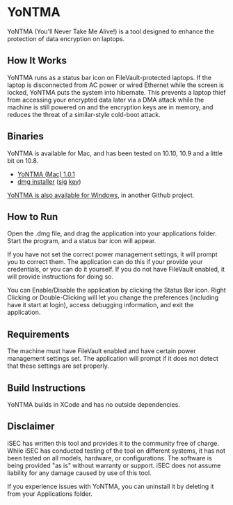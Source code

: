YoNTMA
======

YoNTMA (You'll Never Take Me Alive!) is a tool designed to enhance the protection of data encryption on laptops.

How It Works
------------

YoNTMA runs as a status bar icon on FileVault-protected laptops. If the laptop is disconnected from AC power or wired Ethernet while the screen is locked, YoNTMA puts the system into hibernate. This prevents a laptop thief from accessing your encrypted data later via a DMA attack while the machine is still powered on and the encryption keys are in memory, and reduces the threat of a similar-style cold-boot attack.

Binaries
--------

YoNTMA is available for Mac, and has been tested on 10.10, 10.9 and a little bit on 10.8.

* [YoNTMA (Mac) 1.0.1](https://github.com/iSECPartners/yontma-mac/releases/tag/1.0.1)
 * [dmg installer](https://github.com/iSECPartners/yontma-mac/releases/download/1.0.1/yontma-1.0.1.dmg) ([sig](https://github.com/iSECPartners/yontma-mac/releases/download/1.0.1/yontma-1.0.1.dmg.sig) [key](http://keyserver.ubuntu.com/pks/lookup?op=vindex&fingerprint=on&search=0xE578C0E157AD2E71))

[YoNTMA is also available for Windows](https://github.com/iSECPartners/yontma), in another Github project.

How to Run
----------
Open the .dmg file, and drag the application into your applications folder. Start the program, and a status bar icon will appear.

If you have not set the correct power management settings, it will prompt you to correct them. The application can do this if your provide your credentials, or you can do it yourself. If you do not have FileVault enabled, it will provide instructions for doing so.  

You can Enable/Disable the application by clicking the Status Bar icon. Right Clicking or Double-Clicking will let you change the preferences (including have it start at login), access debugging information, and exit the application.

Requirements
-------------

The machine must have FileVault enabled and have certain power management settings set. The application will prompt if it does not detect that these settings are set properly.

Build Instructions
------------------

YoNTMA builds in XCode and has no outside dependencies. 


Disclaimer
----------
iSEC has written this tool and provides it to the community free of charge. While iSEC has conducted testing of the tool on different systems, it has not been tested on all models, hardware, or configurations. The software is being provided "as is" without warranty or support. iSEC does not assume liability for any damage caused by use of this tool.

If you experience issues with YoNTMA, you can uninstall it by deleting it from your Applications folder. 